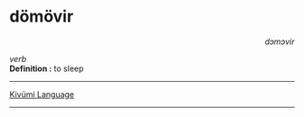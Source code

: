 
# dömövir

<div align="right"><i>dɔmɔvir</i></div>

*verb*  
**Definition :** to sleep  

---

[Kivümi Language](../README.md)

---
